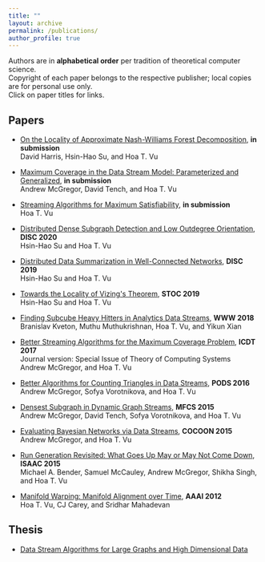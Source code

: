 ```yaml
---
title: ""
layout: archive
permalink: /publications/
author_profile: true
---
```


Authors are in **alphabetical order** per tradition of theoretical computer science.   
Copyright of each paper belongs to the respective publisher; local copies are for personal use only.  
Click on paper titles for links.  

## Papers

* [On the Locality of Approximate Nash-Williams Forest Decomposition](https://hoavu123.github.io/publications/), **in submission**    
  David Harris, Hsin-Hao Su, and Hoa T. Vu 

* [Maximum Coverage in the Data Stream Model: Parameterized and Generalized](https://hoavu123.github.io/publications/), **in submission**    
  Andrew McGregor, David Tench, and Hoa T. Vu

* [Streaming Algorithms for Maximum Satisfiability](/files/streaming-max-sat.pdf), **in submission**  
  Hoa T. Vu 

* [Distributed Dense Subgraph Detection and Low Outdegree Orientation](https://arxiv.org/abs/1907.12443), **DISC 2020**  
  Hsin-Hao Su and Hoa T. Vu 

* [Distributed Data Summarization in Well-Connected Networks](https://arxiv.org/abs/1908.00236), **DISC 2019**  
  Hsin-Hao Su and Hoa T. Vu 
  
* [Towards the Locality of Vizing's Theorem](https://arxiv.org/abs/1901.00479), **STOC 2019**  
  Hsin-Hao Su and Hoa T. Vu 

* [Finding Subcube Heavy Hitters in Analytics Data Streams](https://arxiv.org/abs/1708.05159), **WWW 2018**  
  Branislav Kveton, Muthu Muthukrishnan, Hoa T. Vu, and Yikun Xian 

* [Better Streaming Algorithms for the Maximum Coverage Problem](https://arxiv.org/abs/1610.06199), **ICDT 2017**  
  Journal version: Special Issue of Theory of Computing Systems  
  Andrew McGregor, and Hoa T. Vu 

* [Better Algorithms for Counting Triangles in Data Streams](/files/pods16.pdf), **PODS 2016**  
  Andrew McGregor, Sofya Vorotnikova, and Hoa T. Vu 

* [Densest Subgraph in Dynamic Graph Streams](https://arxiv.org/abs/1506.04417), **MFCS 2015**  
  Andrew McGregor, David Tench, Sofya Vorotnikova, and Hoa T. Vu 

* [Evaluating Bayesian Networks via Data Streams](/files/cocoon15.pdf), **COCOON 2015**  
  Andrew McGregor, and Hoa T. Vu 

* [Run Generation Revisited: What Goes Up May or May Not Come Down](https://arxiv.org/abs/1504.06501), **ISAAC 2015**  
  Michael A. Bender, Samuel McCauley, Andrew McGregor, Shikha Singh, and Hoa T. Vu 

* [Manifold Warping: Manifold Alignment over Time](/files/aaai12.pdf), **AAAI 2012**  
  Hoa T. Vu, CJ Carey, and Sridhar Mahadevan 

## Thesis 

* [Data Stream Algorithms for Large Graphs and High Dimensional Data](https://scholarworks.umass.edu/dissertations_2/1404/)


